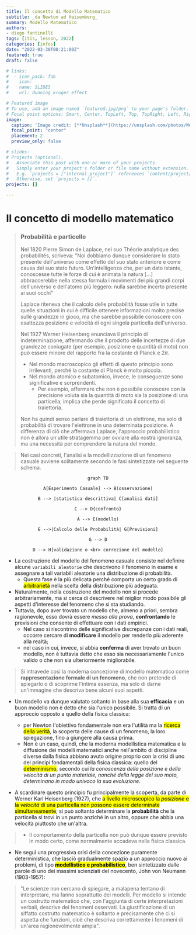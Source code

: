 ```yaml
---
title: Il concetto di Modello Matematico
subtitle: _da Newton ad Heisemberg_
summary: Modello Matematico
authors:
- diego fantinelli
tags: [itis, lesson, 2022]
categories: [infos]
date: "2022-03-30T00:21:00Z"
featured: true
draft: false

# links:
#  - icon_pack: fab
#    icon: 
#    name: SLIDES
#    url: dunning_kruger_effect

# Featured image
# To use, add an image named `featured.jpg/png` to your page's folder.
# Focal point options: Smart, Center, TopLeft, Top, TopRight, Left, Right, BottomLeft, Bottom, BottomRight
image:
  caption: 'Image credit: [**Unsplash**](https://unsplash.com/photos/We02LAPNpa8'
  focal_point: "center"
  placement: 2
  preview_only: false

# slides: 
# Projects (optional).
#   Associate this post with one or more of your projects.
#   Simply enter your project's folder or file name without extension.
#   E.g. `projects = ["internal-project"]` references `content/project/deep-learning/index.md`.
#   Otherwise, set `projects = []`.
projects: []

---
```


<!-- {{< toc hide_on="xl" >}} -->

# Il concetto di modello matematico

>### Probabilità e particelle
>
> Nel 1820 Pierre Simon de Laplace, nel suo Théorie analytique des probabilités, scriveva:
>	"Noi dobbiamo dunque considerare lo stato presente dell'universo come effetto del suo stato anteriore e come causa del suo stato futuro. Un'intelligenza che, per un dato istante, conoscesse tutte le forze di cui è animata la natura $[\ldots]$ abbraccerebbe nella stessa formula i movimenti dei più grandi corpi dell'universo e dell'atomo più leggero: nulla sarebbe incerto presente ai suoi occhi" 
> 
>Laplace riteneva che il calcolo delle probabilità fosse utile in tutte quelle situazioni in cui è difficile ottenere informazioni molto precise sulle grandezze in gioco, ma che sarebbe possibile conoscere con esattezza posizione e velocità di ogni singola particella dell'universo.
> 
>Nel 1927 Werner Heisenberg enunciava il principio di indeterminazione, affermando che il prodotto delle incertezze di due grandezze coniugate (per esempio, posizione e quantità di moto) non può essere minore del rapporto fra la costante di Planck e $2 \pi$.
> 
>- Nel mondo macroscopico gli effetti di questo principio sono irrilevanti, perché la costante di Planck è molto piccola. 
>- Nel mondo atomico e subatomico, invece, le conseguenze sono significative e sorprendenti. 
>	- Per esempio, affermare che non è possibile conoscere con la precisione voluta sia la quantità di moto sia la posizione di una particella, implica che perde significato il concetto di traiettoria.
> 
>Non ha quindi senso parlare di traiettoria di un elettrone, ma solo di probabilità di trovare l'elettrone in una determinata posizione. A differenza di ciò che affermava Laplace, l'approccio probabilistico non è allora un utile stratagemma per ovviare alla nostra ignoranza, ma una necessità per comprendere la natura del mondo.

>Nei casi concreti, l'analisi e la modellizzazione di un fenomeno casuale avviene solitamente secondo le fasi sintetizzate nel seguente schema.

<center>

```mermaid
graph TD

A[Esperimento Casuale] --> B(osservazione)

B --> |statistica descrittiva| C[analisi dati]

C --> D{confronto}

A --> E(modello)

E -->|Calcolo delle Probabilità| G[Previsioni]

G --> D

D --> H[validazione o <br> correzione del modello]
```
</center>

- La costruzione del modello del fenomeno casuale consiste nel definire alcune `variabili aleatorie` che descrivono il fenomeno in esame e assegnare a tali variabili aleatorie una distribuzione di probabilità. 
  - Questa fase è la più delicata perché comporta un certo grado di <mark class="hltr-yellow">arbitrarietà</mark> nella scelta della distribuzione più adeguata.
- Naturalmente, nella costruzione del modello non si procede arbitrariamente, ma si cerca di descrivere nel miglior modo possibile gli aspetti d'interesse del fenomeno che si sta studiando. 
- Tuttavia, dopo aver trovato un modello che, almeno a priori, sembra ragionevole, esso dovrà essere _messo alla prova_, **confrontando** le previsioni che consente di effettuare con i dati empirici. 
  - Nel caso si riscontrino delle significative discrepanze con i dati reali, occorre cercare di **modificare** il modello per renderlo più aderente alla realtà; 
  - nel caso in cui, invece, si abbia **conferma** di aver trovato un buon modello, non è tuttavia detto che esso sia necessariamente l'unico valido o che non sia ulteriormente migliorabile. 

>Si intravede così la moderna concezione di modello matematico come **rappresentazione formale di un fenomeno**, che non pretende di spiegarlo o di scoprirne l'intima essenza, ma solo di darne un'immagine che descriva bene alcuni suoi aspetti. 

- Un modello va dunque valutato soltanto in base alla sua **efficacia** e un buon modello non è detto che sia l'unico possibile. 
Si tratta di un approccio opposto a quello della fisica classica: 
  - per Newton l'obiettivo fondamentale non era l'utilità ma la <mark class="hltr-cyan">ricerca della verità</mark>, la scoperta delle cause di un fenomeno, la loro spiegazione, fino a giungere alla causa prima. 
  - Non è un caso, quindi, che la moderna modellistica matematica e la diffusione dei modelli matematici anche nell'ambito di discipline diverse dalla fisica abbiano avuto origine proprio con la crisi di uno dei principi fondamentali della fisica classica: quello del <mark class="hltr-cyan">determinismo</mark>, secondo cui *la conoscenza della posizione e della velocità di un punto materiale, nonché della legge del suo moto, determinano in modo univoco la sua evoluzione*.

- A scardinare questo principio fu principalmente la scoperta, da parte di Werner Karl Heisenberg (1927), che <mark class="hltr-yellow">a livello microscopico la *posizione* e la *velocità* di una particella non possono essere determinate simultaneamente</mark>; si può soltanto determinare la **probabilità** che la particella si trovi in un punto anziché in un altro, oppure che abbia una velocità piuttosto che un'altra. 

>- Il comportamento della particella non può dunque essere previsto in modo certo, come normalmente accadeva nella fisica classica.

- Ne seguì una progressiva crisi della concezione puramente deterministica, che lasciò gradualmente spazio a un approccio nuovo ai problemi, di tipo <mark class="hltr-green">**modellistico e probabilistico**</mark>, ben sintetizzato dalle parole di uno dei massimi scienziati del novecento, John von Neumann (1903-1957):
  
> "Le scienze non cercano di spiegare, a malapena tentano di interpretare, ma fanno soprattutto dei modelli. Per modello si intende un costrutto matematico che, con l'aggiunta di certe interpretazioni verbali, descrive dei fenomeni osservati. La giustificazione di un siffatto costrutto matematico è soltanto e precisamente che ci si aspetta che funzioni, cioè che descriva correttamente i fenomeni di un'area ragionevolmente ampia".